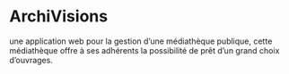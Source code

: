 # ArchiVisions
une application web pour la gestion d’une médiathèque publique, cette médiathèque offre à ses adhérents la possibilité de prêt d’un grand choix d’ouvrages.
